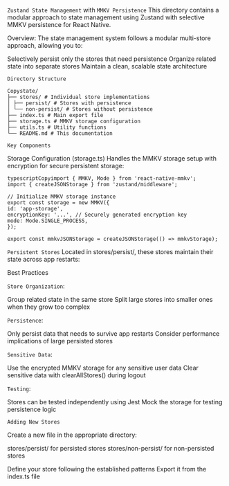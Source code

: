 `Zustand State Management` with `MMKV Persistence`
This directory contains a modular approach to state management using Zustand with selective MMKV persistence for React Native.

Overview:
The state management system follows a modular multi-store approach, allowing you to:

Selectively persist only the stores that need persistence
Organize related state into separate stores
Maintain a clean, scalable state architecture

`Directory Structure`

```
Copystate/
├── stores/ # Individual store implementations
│ ├── persist/ # Stores with persistence
│ └── non-persist/ # Stores without persistence
├── index.ts # Main export file
├── storage.ts # MMKV storage configuration
├── utils.ts # Utility functions
└── README.md # This documentation
```

`Key Components`

Storage Configuration (storage.ts)
Handles the MMKV storage setup with encryption for secure persistent storage:

```
typescriptCopyimport { MMKV, Mode } from 'react-native-mmkv';
import { createJSONStorage } from 'zustand/middleware';

// Initialize MMKV storage instance
export const storage = new MMKV({
id: 'app-storage',
encryptionKey: '...', // Securely generated encryption key
mode: Mode.SINGLE_PROCESS,
});

export const mmkvJSONStorage = createJSONStorage(() => mmkvStorage);
```

`Persistent Stores`
Located in stores/persist/, these stores maintain their state across app restarts:

Best Practices

`Store Organization`:

Group related state in the same store
Split large stores into smaller ones when they grow too complex

`Persistence`:

Only persist data that needs to survive app restarts
Consider performance implications of large persisted stores

`Sensitive Data`:

Use the encrypted MMKV storage for any sensitive user data
Clear sensitive data with clearAllStores() during logout

`Testing`:

Stores can be tested independently using Jest
Mock the storage for testing persistence logic

`Adding New Stores`

Create a new file in the appropriate directory:

stores/persist/ for persisted stores
stores/non-persist/ for non-persisted stores

Define your store following the established patterns
Export it from the index.ts file
